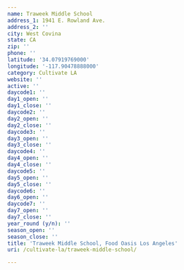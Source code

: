 ```yaml
---
name: Traweek Middle School
address_1: 1941 E. Rowland Ave.
address_2: ''
city: West Covina
state: CA
zip: ''
phone: ''
latitude: '34.07919769000'
longitude: '-117.90478888000'
category: Cultivate LA
website: ''
active: ''
daycode1: ''
day1_open: ''
day1_close: ''
daycode2: ''
day2_open: ''
day2_close: ''
daycode3: ''
day3_open: ''
day3_close: ''
daycode4: ''
day4_open: ''
day4_close: ''
daycode5: ''
day5_open: ''
day5_close: ''
daycode6: ''
day6_open: ''
daycode7: ''
day7_open: ''
day7_close: ''
year_round (y/n): ''
season_open: ''
season_close: ''
title: 'Traweek Middle School, Food Oasis Los Angeles'
uri: /cultivate-la/traweek-middle-school/

---
```


